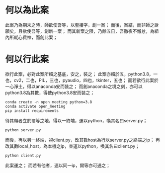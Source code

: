 # 何以為此案
此案乃為期末之時，師欲使吾等，以套接字，創一案；
而後，案結，而非師之訴願矣，且欲使吾等，創新一案；
而其新案之限，乃餘五日，吾徹夜不懈怠，為組內所耗心費神，而創此案；

# 何以行此案
欲行此案，必對此案所賴之基底，安之，裝之；
此案亦賴於五，python3.8，一也，cv2，二也，PIL，三也，pyaudio，四也，tkinter，五也；
而若欲行此案於一心淨土，得以anaconda安而裝之；
而創anaconda之境之刻，亦可以python3.8為其數，得使python3.8安而裝之；

    conda create -n open_meeting python=3.8
    conda activate open_meeting
    pip install requirements

待其賴者立於爾等之地，得以一終端，運以python，喚其名曰server.py；

    python server.py

而後，再以另一終端，視client.py，改其數host為行以server.py之終端之ip；
再改其數local_host，為本機之ip，並運以python，喚其名曰client.py；

    python client.py

此案運之；
而若有他者，連以同一ip，爾等亦可通之；